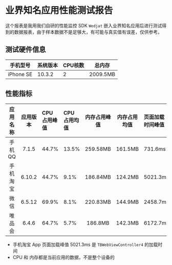 # 业界知名应用性能测试报告

这个报表是我用我们自研的性能监控 SDK `Wedjat` 嵌入业界知名应用后进行测试得到的数据报表，由于样本数据不是足够大，有可能与真实值有误差，仅供参考。

## 测试硬件信息

| 手机型号 | 系统版本 | CPU核数 | 总内存 | 
|:-------:|:------|:------|:-------:|
| iPhone SE | 10.3.2 | 2 | 2009.5MB | 

## 性能指标

| 应用名称 | 应用版本 | CPU 占用峰值 | CPU 占用均值 | 内存占用峰值 | 内存占用均值 | 页面加载时间峰值 | 页面加载时间均值 | App 冷启动时间峰值 | App 冷启动时间均值 | App 热启动时间峰值 | App 热启动时间均值 | FPS 谷值 | FPS 均值 |
|:-------:|:-------:|:------|:------|:-------:|:-------:|:------|:------|:-------:|:-------:|:------|:------|:------|:------|
| 手机 QQ | 7.1.5 | 44.7% | 13.5% | 259.58MB | 161.5MB | 731.6ms | 519.3ms | 4026.7ms | 2880.05ms | 387.9ms | 433.5ms | 29 | 56.25 |
| 手机淘宝 | 6.10.2 | 44.7% | 9.1% | 186.84MB | 124.2MB | 5021.3ms | 410.2ms | 2669.2ms | 2122.4ms | 549.5ms | 379.2ms | 1 | 56.1 |
| 微信 | 6.5.12 | 69.9% | 8.1% | 220.83MB | 144.9MB | 2458.7ms | 1050.2ms | 2475.7ms | 1360.7ms | 2960.2ms | 417.1ms | 3 | 54.3 |
| 唯品会| 6.4.6 | 64.7% | 5.7% | 186.8MB | 142.3MB | 6172.7ms | 495.8ms | 2405ms | 1235.4ms | 2254.1ms | 474.4ms | 18 | 57.7 |

* 手机淘宝 App 页面加载峰值 5021.3ms 是 `TBWebViewController4` 的加载时间
* CPU 和 内存都是当前应用的数据，不是整个设备的
